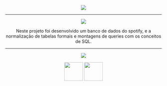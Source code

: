 <div align="center">

<img src="https://img.shields.io/static/v1?label=Projeto&message=One For One&color=orange&style=for-the-badge&logo=github"/>

---   

<img src="https://img.shields.io/static/v1?label=Objetivo&message=Contexto&color=blue&style=for-the-badge&logo=github"/>
<p></p>

Neste projeto foi desenvolvido um banco de dados do spotify, e a normalização de tabelas formais e montagens de queries com os conceitos de SQL. 

---   
<div align="center">
<img src="https://img.shields.io/static/v1?label=Habilidades Aprendidas&message=Ferramentas e Tecnologias&color=red&style=for-the-badge&logo=github"/>
<p></p>
<img src="https://cdn.jsdelivr.net/gh/devicons/devicon/icons/docker/docker-original-wordmark.svg" width="60" height="60"//>
<img src="https://cdn.jsdelivr.net/gh/devicons/devicon/icons/mysql/mysql-original-wordmark.svg" width="60" height="60"//>
</div>

